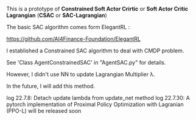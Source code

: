 This is a prototype of **Constrained Soft Actor Crirtic** or **Soft Actor Critic Lagrangian** (**CSAC** or **SAC-Lagrangian**)

The basic SAC algorithm comes form ElegantRL :

https://github.com/AI4Finance-Foundation/ElegantRL

I established a Constrained SAC algorithm to deal with CMDP problem.

See 'Class AgentConstrainedSAC' in "AgentSAC.py" for details.

However, I didn't use NN to update Lagrangian Multiplier λ.

In the future, I will add this method.


log 22.7.8: Detach update lambda from update_net method
log 22.7.30: A pytorch implementation of Proximal Policy Optimization with Lagranian (PPO-L) will be released soon
